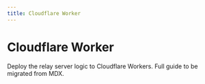 ```yaml
---
title: Cloudflare Worker
---
```


# Cloudflare Worker

Deploy the relay server logic to Cloudflare Workers. Full guide to be migrated from MDX.

